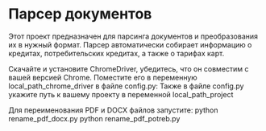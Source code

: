 # Парсер документов

Этот проект предназначен для парсинга документов и преобразования их в нужный формат. Парсер автоматически собирает информацию о кредитах, потребительских кредитах, а также о тарифах карт.

Скачайте и установите ChromeDriver, убедитесь, что он совместим с вашей версией Chrome. Поместите его в переменную local_path_chrome_driver в файле config.py:
Также в файле config.py укажите путь к вашему проекту в переменной local_path_project

Для переименования PDF и DOCX файлов запустите:
python rename_pdf_docx.py
python rename_pdf_potreb.py
